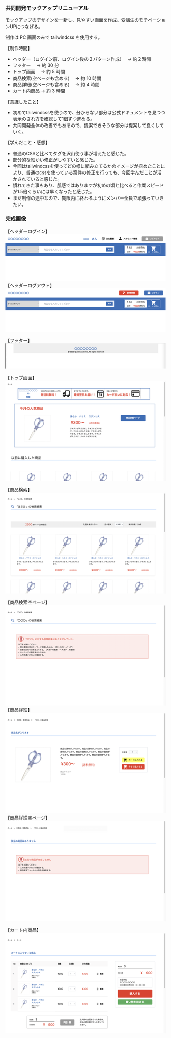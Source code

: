 ### 共同開発モックアップリニューアル

モックアップのデザインを一新し、見やすい画面を作成。受講生のモチベーションUPにつなげる。

制作は PC 画面のみで tailwindcss を使用する。

【制作時間】
- ヘッダー（ログイン前、ログイン後の２パターン作成）　 → 約２時間
- フッター　 → 約 30 分
- トップ画面　 → 約 5 時間
- 商品検索(空ページも含める)　 → 約 10 時間　　
- 商品詳細(空ページも含める)　 → 約 4 時間
- カート内商品 → 約 3 時間

【意識したこと】
- 初めてtailwindcssを使うので、分からない部分は公式ドキュメントを見つつ表示のされ方を確認して1個ずつ進める。
- 共同開発全体の改善でもあるので、提案できそうな部分は提案して良くしていく。

【学んだこと・感想】
- 普通のCSSと比べてタグを沢山使う事が増えたと感じた。
- 部分的な細かい修正がしやすいと感じた。
- 今回はtailwindcssを使ってどの様に組み立てるかのイメージが掴めたことにより、普通のcssを使っている案件の修正を行っても、今回学んだことが活かされていると感じた。
- 慣れてきた事もあり、肌感ではありますが初めの頃と比べると作業スピードが1.5倍くらいには早くなったと感じた。
- まだ制作の途中なので、期限内に終わるようにメンバー全員で頑張っていきたい。


### 完成画像

【ヘッダーログイン】
![image](./imgScreen/headerLogin.png?raw=true)
【ヘッダーログアウト】
![image](./imgScreen/headerLogout.png?raw=true)

【フッター】
![image](./imgScreen/footer.png?raw=true)

【トップ画面】
![image](./imgScreen/topLogin.png?raw=true)

【商品検索】
![image](./imgScreen/products.png?raw=true)

【商品検索空ページ】
![image](./imgScreen/productsNone.png?)
【商品詳細】
![image](./imgScreen/productsDetail.png?raw=true)
【商品詳細空ページ】
![image](./imgScreen/productsDetailNone.png?raw=true)

【カート内商品】
![image](./imgScreen/cart.png?raw=true)
